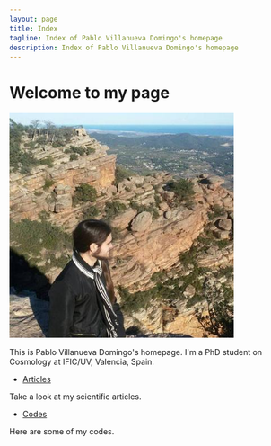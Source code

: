 ```yaml
---
layout: page
title: Index
tagline: Index of Pablo Villanueva Domingo's homepage
description: Index of Pablo Villanueva Domingo's homepage
---
```



# Welcome to my page

![](Garbi.jpg)

This is Pablo Villanueva Domingo's homepage. I'm a PhD student on Cosmology at IFIC/UV, Valencia, Spain. 

- [Articles](pages/articles.html)

Take a look at my scientific articles.

- [Codes](pages/codes.html)

Here are some of my codes.